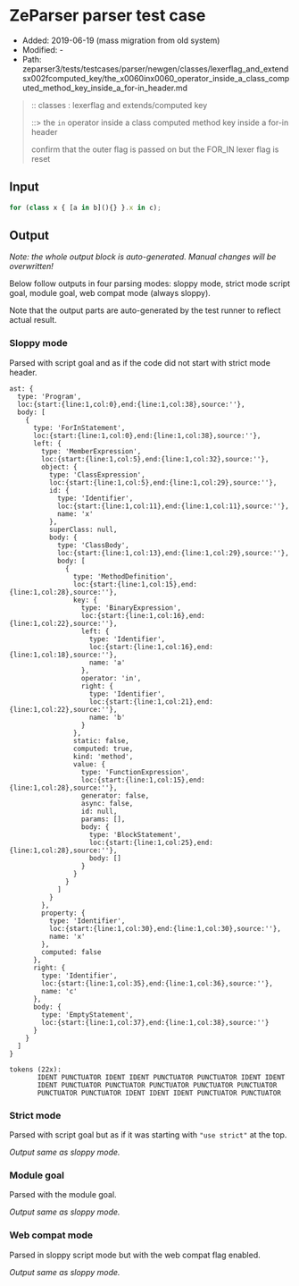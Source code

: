 # ZeParser parser test case

- Added: 2019-06-19 (mass migration from old system)
- Modified: -
- Path: zeparser3/tests/testcases/parser/newgen/classes/lexerflag_and_extendsx002fcomputed_key/the_x0060inx0060_operator_inside_a_class_computed_method_key_inside_a_for-in_header.md

> :: classes : lexerflag and extends/computed key
>
> ::> the `in` operator inside a class computed method key inside a for-in header
>
> confirm that the outer flag is passed on but the FOR_IN lexer flag is reset

## Input

`````js
for (class x { [a in b](){} }.x in c);
`````

## Output

_Note: the whole output block is auto-generated. Manual changes will be overwritten!_

Below follow outputs in four parsing modes: sloppy mode, strict mode script goal, module goal, web compat mode (always sloppy).

Note that the output parts are auto-generated by the test runner to reflect actual result.

### Sloppy mode

Parsed with script goal and as if the code did not start with strict mode header.

`````
ast: {
  type: 'Program',
  loc:{start:{line:1,col:0},end:{line:1,col:38},source:''},
  body: [
    {
      type: 'ForInStatement',
      loc:{start:{line:1,col:0},end:{line:1,col:38},source:''},
      left: {
        type: 'MemberExpression',
        loc:{start:{line:1,col:5},end:{line:1,col:32},source:''},
        object: {
          type: 'ClassExpression',
          loc:{start:{line:1,col:5},end:{line:1,col:29},source:''},
          id: {
            type: 'Identifier',
            loc:{start:{line:1,col:11},end:{line:1,col:11},source:''},
            name: 'x'
          },
          superClass: null,
          body: {
            type: 'ClassBody',
            loc:{start:{line:1,col:13},end:{line:1,col:29},source:''},
            body: [
              {
                type: 'MethodDefinition',
                loc:{start:{line:1,col:15},end:{line:1,col:28},source:''},
                key: {
                  type: 'BinaryExpression',
                  loc:{start:{line:1,col:16},end:{line:1,col:22},source:''},
                  left: {
                    type: 'Identifier',
                    loc:{start:{line:1,col:16},end:{line:1,col:18},source:''},
                    name: 'a'
                  },
                  operator: 'in',
                  right: {
                    type: 'Identifier',
                    loc:{start:{line:1,col:21},end:{line:1,col:22},source:''},
                    name: 'b'
                  }
                },
                static: false,
                computed: true,
                kind: 'method',
                value: {
                  type: 'FunctionExpression',
                  loc:{start:{line:1,col:15},end:{line:1,col:28},source:''},
                  generator: false,
                  async: false,
                  id: null,
                  params: [],
                  body: {
                    type: 'BlockStatement',
                    loc:{start:{line:1,col:25},end:{line:1,col:28},source:''},
                    body: []
                  }
                }
              }
            ]
          }
        },
        property: {
          type: 'Identifier',
          loc:{start:{line:1,col:30},end:{line:1,col:30},source:''},
          name: 'x'
        },
        computed: false
      },
      right: {
        type: 'Identifier',
        loc:{start:{line:1,col:35},end:{line:1,col:36},source:''},
        name: 'c'
      },
      body: {
        type: 'EmptyStatement',
        loc:{start:{line:1,col:37},end:{line:1,col:38},source:''}
      }
    }
  ]
}

tokens (22x):
       IDENT PUNCTUATOR IDENT IDENT PUNCTUATOR PUNCTUATOR IDENT IDENT
       IDENT PUNCTUATOR PUNCTUATOR PUNCTUATOR PUNCTUATOR PUNCTUATOR
       PUNCTUATOR PUNCTUATOR IDENT IDENT IDENT PUNCTUATOR PUNCTUATOR
`````

### Strict mode

Parsed with script goal but as if it was starting with `"use strict"` at the top.

_Output same as sloppy mode._

### Module goal

Parsed with the module goal.

_Output same as sloppy mode._

### Web compat mode

Parsed in sloppy script mode but with the web compat flag enabled.

_Output same as sloppy mode._
